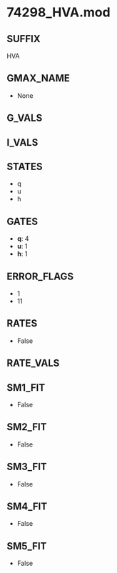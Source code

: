 # 74298_HVA.mod

## SUFFIX

HVA

## GMAX_NAME

- None

## G_VALS


## I_VALS


## STATES

- q
- u
- h

## GATES

- **q**: 4
- **u**: 1
- **h**: 1

## ERROR_FLAGS

- 1
- 11

## RATES

- False

## RATE_VALS


## SM1_FIT

- False

## SM2_FIT

- False

## SM3_FIT

- False

## SM4_FIT

- False

## SM5_FIT

- False

